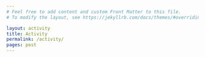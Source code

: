 ```yaml
---
# Feel free to add content and custom Front Matter to this file.
# To modify the layout, see https://jekyllrb.com/docs/themes/#overriding-theme-defaults

layout: activity
title: Activity
permalink: /activity/
pages: post
---
```


